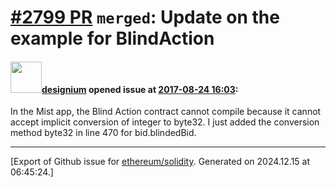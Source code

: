 # [\#2799 PR](https://github.com/ethereum/solidity/pull/2799) `merged`: Update on the example for BlindAction

#### <img src="https://avatars.githubusercontent.com/u/572376?u=360707cee0d146f0a0b0faef15a81eb5d25dcd3d&v=4" width="50">[designium](https://github.com/designium) opened issue at [2017-08-24 16:03](https://github.com/ethereum/solidity/pull/2799):

In the Mist app, the Blind Action contract cannot compile because it cannot accept implicit conversion of integer to byte32. I just added the conversion method byte32 in line 470 for bid.blindedBid.




-------------------------------------------------------------------------------



[Export of Github issue for [ethereum/solidity](https://github.com/ethereum/solidity). Generated on 2024.12.15 at 06:45:24.]
